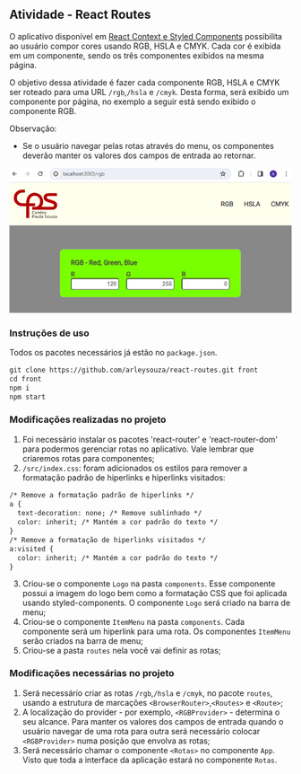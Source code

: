 ## Atividade - React Routes

O aplicativo disponível em [React Context e Styled Components](https://github.com/arleysouza/react-context-styled) possibilita ao usuário compor cores usando RGB, HSLA e CMYK. Cada cor é exibida em um componente, sendo os três componentes exibidos na mesma página. 

O objetivo dessa atividade é fazer cada componente RGB, HSLA e CMYK ser roteado para uma URL `/rgb`,`/hsla` e `/cmyk`. Desta forma, será exibido um componente por página, no exemplo a seguir está sendo exibido o componente RGB.

Observação:
- Se o usuário navegar pelas rotas através do menu, os componentes deverão manter os valores dos campos de entrada ao retornar. 

![](https://github.com/arleysouza/react-routes/blob/main/images/front.png)

### Instruções de uso
Todos os pacotes necessários já estão no `package.json`.
```
git clone https://github.com/arleysouza/react-routes.git front
cd front
npm i
npm start
```

### Modificações realizadas no projeto

1. Foi necessário instalar os pacotes 'react-router' e 'react-router-dom' para podermos gerenciar rotas no aplicativo. Vale lembrar que criaremos rotas para componentes;
2. `/src/index.css`: foram adicionados os estilos para remover a formatação padrão de hiperlinks e hiperlinks visitados:
```
/* Remove a formatação padrão de hiperlinks */
a {
  text-decoration: none; /* Remove sublinhado */
  color: inherit; /* Mantém a cor padrão do texto */
}
/* Remove a formatação de hiperlinks visitados */
a:visited {
  color: inherit; /* Mantém a cor padrão do texto */
}
```
3. Criou-se o componente `Logo` na pasta `components`. Esse componente possui a imagem do logo bem como a formatação CSS que foi aplicada usando styled-components. O componente `Logo` será criado na barra de menu;
4. Criou-se o componente `ItemMenu` na pasta `components`. Cada componente será um hiperlink para uma rota. Os componentes `ItemMenu` serão criados na barra de menu;
5. Criou-se a pasta `routes` nela você vai definir as rotas;

### Modificações necessárias no projeto
1. Será necessário criar as rotas `/rgb`,`/hsla` e `/cmyk`, no pacote `routes`, usando a estrutura de marcações `<BrowserRouter>`,`<Routes>` e `<Route>`;
2. A localização do provider - por exemplo, `<RGBProvider>` - determina o seu alcance. Para manter os valores dos campos de entrada quando o usuário navegar de uma rota para outra será necessário colocar `<RGBProvider>` numa posição que envolva as rotas;
3. Será necessário chamar o componente `<Rotas>` no componente `App`. Visto que toda a interface da aplicação estará no componente `Rotas`.
